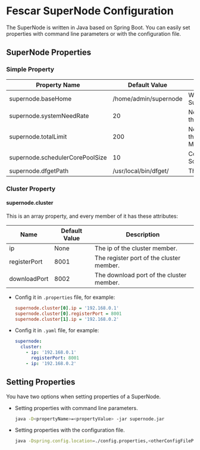 # Fescar SuperNode Configuration

The SuperNode is written in Java based on Spring Boot. You can easily set properties with command line parameters or with the configuration file.

## SuperNode Properties

### Simple Property

Property Name | Default Value | Description
---|---|---
supernode.baseHome | /home/admin/supernode | Working directory of the SuperNode
supernode.systemNeedRate | 20 | Network rate reserved for the system (Unit: MB/s)
supernode.totalLimit | 200 | Network rate reserved for the SuperNode (Unit: MB/s)
supernode.schedulerCorePoolSize | 10 | Core pool size of ScheduledExecutorService
supernode.dfgetPath | /usr/local/bin/dfget/ | The `dfget` path

### Cluster Property

#### supernode.cluster

This is an array property, and every member of it has these attributes:

Name | Default Value | Description
---- | ------------- | -----------
ip   | None          | The ip of the cluster member.
registerPort | 8001  | The register port of the cluster member.
downloadPort | 8002  | The download port of the cluster member.

- Config it in `.properties` file, for example:

    ```ini
    supernode.cluster[0].ip = '192.168.0.1'
    supernode.cluster[0].registerPort = 8001
    supernode.cluster[1].ip = '192.168.0.2'
    ```

- Config it in `.yaml` file, for example:

    ```yaml
    supernode:
      cluster:
        - ip: '192.168.0.1'
          registerPort: 8001
        - ip: '192.168.0.2'
    ```

## Setting Properties

You have two options when setting properties of a SuperNode.

- Setting properties with command line parameters.

    ```bash
    java -D<propertyName>=<propertyValue> -jar supernode.jar
    ```

- Setting properties with the configuration file.

    ```bash
    java -Dspring.config.location=./config.properties,<otherConfigFilePath> -jar supernode.jar
    ```
